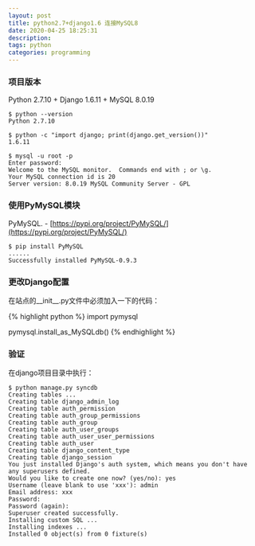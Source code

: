 ```yaml
---
layout: post
title: python2.7+django1.6 连接MySQL8
date: 2020-04-25 18:25:31
description: 
tags: python
categories: programming
---
```


### 项目版本

Python 2.7.10 + Django 1.6.11 + MySQL 8.0.19
```
$ python --version
Python 2.7.10

$ python -c "import django; print(django.get_version())"
1.6.11

$ mysql -u root -p
Enter password: 
Welcome to the MySQL monitor.  Commands end with ; or \g.
Your MySQL connection id is 20
Server version: 8.0.19 MySQL Community Server - GPL
```

### 使用PyMySQL模块

PyMySQL. -  [https://pypi.org/project/PyMySQL/](https://pypi.org/project/PyMySQL/)
```
$ pip install PyMySQL
......
Successfully installed PyMySQL-0.9.3
```

### 更改Django配置

在站点的__init__.py文件中必须加入一下的代码：

{% highlight python %}
import pymysql

pymysql.install_as_MySQLdb()
{% endhighlight %}

### 验证

在django项目目录中执行：
```
$ python manage.py syncdb
Creating tables ...
Creating table django_admin_log
Creating table auth_permission
Creating table auth_group_permissions
Creating table auth_group
Creating table auth_user_groups
Creating table auth_user_user_permissions
Creating table auth_user
Creating table django_content_type
Creating table django_session
You just installed Django's auth system, which means you don't have any superusers defined.
Would you like to create one now? (yes/no): yes
Username (leave blank to use 'xxx'): admin
Email address: xxx
Password: 
Password (again): 
Superuser created successfully.
Installing custom SQL ...
Installing indexes ...
Installed 0 object(s) from 0 fixture(s)
```